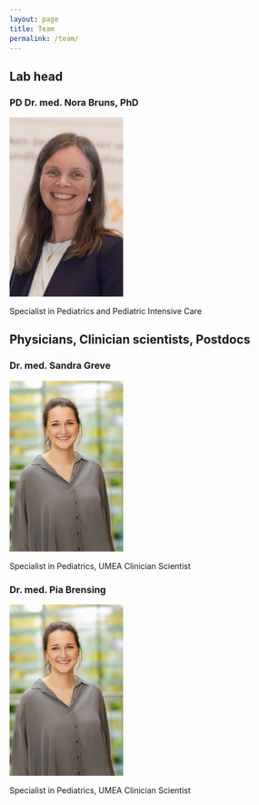 ```yaml
---
layout: page
title: Team
permalink: /team/
---
```


## Lab head
### PD Dr. med. Nora Bruns, PhD
<img src="../assets/img/PIA_foto.jpg" alt="Nora" width="200">

Specialist in Pediatrics and Pediatric Intensive Care


## Physicians, Clinician scientists, Postdocs
### Dr. med. Sandra Greve
<img src="../assets/img/CTNBS-26070.jpg" alt="Sandra" width="200">

Specialist in Pediatrics, UMEA Clinician Scientist


### Dr. med. Pia Brensing
<img src="../assets/img/CTNBS-26070.jpg" alt="Pia" width="200">

Specialist in Pediatrics, UMEA Clinician Scientist
